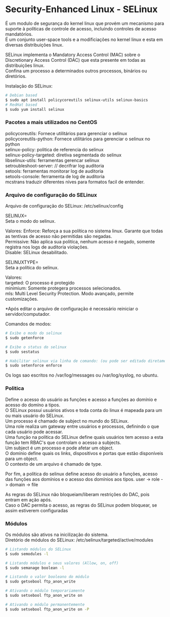 # Security-Enhanced Linux - SELinux

<p>
É um modulo de segurança do kernel linux que provém um mecanismo para suporte à políticas de controle de acesso, incluíndo controles de acesso mandatórios.<br />
É um conjunto user-space tools e a modificiações no kernel linux e esta em diversas distribuições linux.

SELinux implementa o Mandatory Access Control (MAC) sobre o Discretionary Access Control (DAC) que esta presente em todas as distribuições linux.<br />
Confina um processo a determinados outros processos, binários ou diretórios.
</p>

Instalação do SELinux:
```bash
# Debian based
$ sudo apt install policycoreutils selinux-utils selinux-basics
# RedHat based
$ sudo yum install selinux
```

### Pacotes a mais utilizados no CentOS

<p>
policycoreutils: Fornece utilitários para gerenciar o selinux <br />
policycoreutils-python: Fornece utilitários para gerenciar o selinux no python <br />
selinux-policy: politica de referencia do selinux <br />
selinux-policy-targeted: diretiva segmentada do selinux <br />
libselinux-utils: ferramentas gerencar selinux <br />
setroubleshoot-server: // decrifrar log auditoria <br />
setools: ferramentas monitorar log de auditoria <br />
setools-console: ferramenta de log de auditoria <br />
mcstrans traduzir diferentes níves para formatos facil de entender.
</p>

### Arquivo de configuração do SELinux

Arquivo de configuração do SELinux: /etc/selinux/config

<p>
SELINUX=<br />
Seta o modo do selinux.

Valores:
Enforce: Reforça a sua política no sistema linux. Garante que todas as tentivas de acesso não permitidas são negadas. <br />
Permissive: Não aplica sua politíca, nenhum acesso é negado, somente registra nos logs de auditoria violações. <br />
Disable: SELinux desabilitado.

SELINUXTYPE=<br />
Seta a política do selinux.

Valores: <br />
targeted: O processo é protegido <br />
minimium: Somente protegera processos selecionados. <br />
mls: Multi Level Security Protection. Modo avançado, permite customizações.
</p>
*Após editar o arquivo de configuração é necessário reiniciar o servidor/computador.

Comandos de modos:
```bash
# Exibe o modo do selinux
$ sudo getenforce

# Exibe o status do selinux
$ sudo sestatus

# Habilitar selinux via linha de comando: (ou pode ser editado diretamente no arquivo de configuração do selinux na diretiva SELINUX=)
$ sudo setenforce enforce
```

Os logs sao escritos no /var/log/messages ou /var/log/syslog, no ubuntu.

### Politica

<p>
Define o acesso do usuário as funções e acesso a funções ao domínio e acesso do domíno a tipos. <br />
O SELinux possuí usuários ativos e toda conta do linux é mapeada para um ou mais usuário do SELinux. <br />
Um processo é chamado de subject no mundo do SELinux. <br />
Uma role realiza um gateway entre usuários e processos, definindo o que cada usuário pode acessar. <br />
Uma função na política do SELinux define quais usuários tem acesso a esta função tem RBAC's que controlam o acesso a subjects. <br />
Um subject é um processo e pode afetar um object. <br />
O domínio define quais os links, dispositivos e portas que estão disponíveis para um object. <br />
O contexto de um arquivo é chamado de type.
</p>

Por fim, a política do selinux define acesso do usuário a funções, acesso das funções aos domínios e o acesso dos domínios aos tipos.
user -> role -> domain -> file

<p>
As regras do SELinux não bloqueiam/liberam restrições do DAC, pois entram em ação após. <br />
Caso o DAC permita o acesso, as regras do SELinux podem bloquear, se assim estiverem configuradas
</p>

### Módulos

<p>
Os módulos são ativos na inicilização do sistema. <br />
Diretório de módulos do SELinux: /etc/selinux/targeted/active/modules
</p>

```bash
# Listando módulos do SELinux
$ sudo semodules -l

# Listando módulos e seus valores (Allow, on, off)
$ sudo semanage boolean -l

# Listando o valor booleano do módulo
$ sudo getsebool ftp_anon_write

# Ativando o módulo temporariamente
$ sudo setsebool ftp_anon_write on

# Ativando o módulo permanentemente
$ sudo setsebool ftp_anon_write on -P
```
